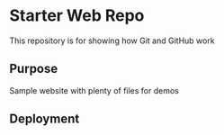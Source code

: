 # Starter Web Repo

This repository is for showing how Git and GitHub work

## Purpose

Sample website with plenty of files for demos

## Deployment

